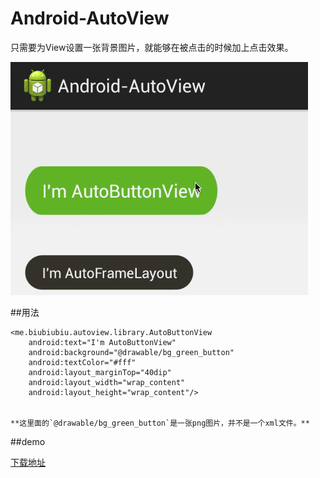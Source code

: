 # Android-AutoView

只需要为View设置一张背景图片，就能够在被点击的时候加上点击效果。

![](./slide.gif)

##用法

    <me.biubiubiu.autoview.library.AutoButtonView
        android:text="I'm AutoButtonView"
        android:background="@drawable/bg_green_button"
        android:textColor="#fff"
        android:layout_marginTop="40dip"
        android:layout_width="wrap_content"
        android:layout_height="wrap_content"/>
       
       
    **这里面的`@drawable/bg_green_button`是一张png图片，并不是一个xml文件。**
##demo

[下载地址](http://pan.baidu.com/s/1eQiTHM6)
